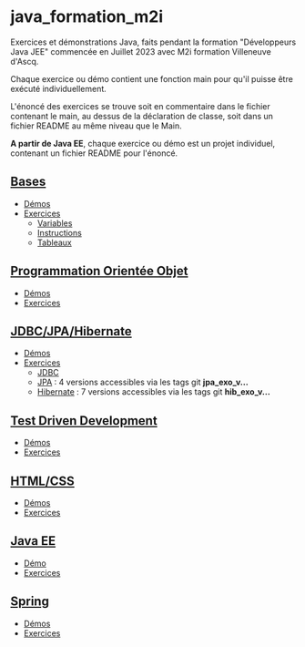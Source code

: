 # java_formation_m2i

Exercices et démonstrations Java, faits pendant la formation "Développeurs Java JEE" commencée en Juillet 2023 avec M2i formation Villeneuve d'Ascq.

Chaque exercice ou démo contient une fonction main pour qu'il puisse être exécuté individuellement.

L'énoncé des exercices se trouve soit en commentaire dans le fichier contenant le main, au dessus de la déclaration de classe, soit dans un fichier README au même niveau que le Main.

**A partir de Java EE**, chaque exercice ou démo est un projet individuel, contenant un fichier README pour l'énoncé.


## [Bases](/java_base/src/)

- [Démos](/java_base/src/demos/)
- [Exercices](/java_base/src/exos/)
    - [Variables](/java_base/src/exos/variables/)
    - [Instructions](/java_base/src/exos/instructions/)
    - [Tableaux](/java_base/src/exos/tableaux/)

## [Programmation Orientée Objet](/java_poo/src/main/java/org/example/)

- [Démos](/java_poo/src/main/java/org/example/demos/)
- [Exercices](/java_poo/src/main/java/org/example/exos/)

## [JDBC/JPA/Hibernate](/java_jdbc/src/main/java/org/example/)

- [Démos](/java_jdbc/src/main/java/org/example/demos/)
- [Exercices](/java_jdbc/src/main/java/org/example/exos/)
    - [JDBC](/java_jdbc/src/main/java/org/example/exos/jdbc)
    - [JPA](/java_jdbc/src/main/java/org/example/exos/jpa) : 4 versions accessibles via les tags git **jpa_exo_v...**
    - [Hibernate](java_jdbc/src/main/java/org/example/exos/hibernate/) : 7 versions accessibles via les tags git **hib_exo_v...**

## [Test Driven Development](/java_tdd/src/test/java/org/example/)
- [Démos](/java_tdd/src/test/java/org/example/demo/)
- [Exercices](/java_tdd/src/test/java/org/example/exo/)

## [HTML/CSS](/html_css/)
- [Démos](/html_css/demo/)
- [Exercices](/html_css/exos/)

## [Java EE](/java_ee/)
- [Démo](/java_ee/demo/src/main/java/com/example/demo/)
- [Exercices](/java_ee/exos/)

## [Spring](/java_spring/)
- [Démos](/java_spring/demos/)
- [Exercices](/java_spring/exos/)